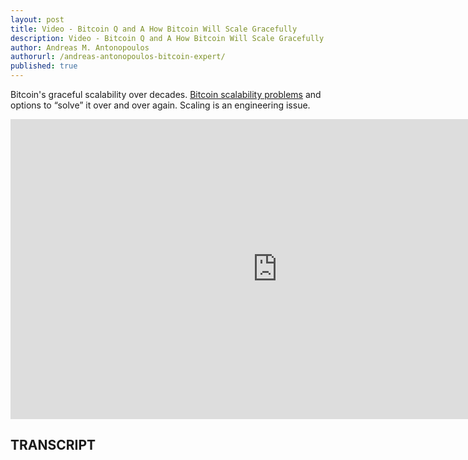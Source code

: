 ```yaml
---
layout: post
title: Video - Bitcoin Q and A How Bitcoin Will Scale Gracefully
description: Video - Bitcoin Q and A How Bitcoin Will Scale Gracefully
author: Andreas M. Antonopoulos
authorurl: /andreas-antonopoulos-bitcoin-expert/
published: true
---
```


<p>Bitcoin's graceful scalability over decades. <a href="/video-bitcoin-surpasses-gold/">Bitcoin scalability problems</a> and options to “solve” it over and over again. Scaling is an engineering issue.</p>

<center><iframe width="854" height="480" src="https://www.youtube.com/embed/NMzBatr4mMk?list=PLPQwGV1aLnTsHvzevl9BAUlfsfwFfU7aP" frameborder="0" allowfullscreen></iframe></center>

<h2>TRANSCRIPT</h2>
